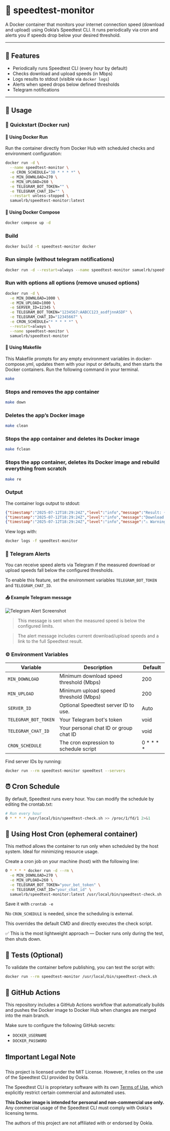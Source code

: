 # 📡 speedtest-monitor

A Docker container that monitors your internet connection speed (download and upload) using Ookla’s Speedtest CLI. It runs periodically via cron and alerts you if speeds drop below your desired threshold.

---

## 🚀 Features

- Periodically runs Speedtest CLI (every hour by default)
- Checks download and upload speeds (in Mbps)
- Logs results to stdout (visible via `docker logs`)
- Alerts when speed drops below defined thresholds
- Telegram notifications

---

## 🐳 Usage

### 🚀 Quickstart (Docker run)

#### 🔹 Using Docker Run

Run the container directly from Docker Hub with scheduled checks and environment configuration:

```bash
docker run -d \
  --name speedtest-monitor \
  -e CRON_SCHEDULE="30 * * * *" \
  -e MIN_DOWNLOAD=270 \
  -e MIN_UPLOAD=260 \
  -e TELEGRAM_BOT_TOKEN="" \
  -e TELEGRAM_CHAT_ID="" \
  --restart unless-stopped \
  samuelrb/speedtest-monitor:latest
```

#### 🔹 Using Docker Compose
```bash
docker compose up -d
```
### Build
```bash
docker build -t speedtest-monitor docker
```
### Run simple (without telegram notifications)
```bash
docker run -d --restart=always --name speedtest-monitor samuelrb/speedtest-monitor
```
### Run with options all options (remove unused options)

```bash
docker run -d \
  -e MIN_DOWNLOAD=1000 \
  -e MIN_UPLOAD=1000 \
  -e SERVER_ID=12345 \
  -e TELEGRAM_BOT_TOKEN="1234567:AABCC123_asdfjnnASDF" \
  -e TELEGRAM_CHAT_ID="12345667" \
  -e CRON_SCHEDULE="* * * * *" \
  --restart=always \
  --name speedtest-monitor \
  samuelrb/speedtest-monitor
```

#### 🔹 Using Makefile

This Makefile prompts for any empty environment variables in docker-compose.yml, updates them with your input or defaults, and then starts the Docker containers.
Run the following command in your terminal.

```bash
make
```

### Stops and removes the app container

```bash
make down
```

### Deletes the app’s Docker image

```bash
make clean
```

### Stops the app container and deletes its Docker image

```bash
make fclean
```

### Stops the app container, deletes its Docker image and rebuild everything from scratch

```bash
make re
```

### Output
The container logs output to stdout:

```json
{"timestamp":"2025-07-12T18:29:24Z","level":"info","message":"Result: {"type":"result","timestamp":"2025-07-12T18:29:24Z","ping":{"jitter":0.229,"latency":15.910,"low":15.705,"high":16.054},"download":{"bandwidth":38081009,"bytes":326945024,"elapsed":8611, ...}"}
{"timestamp":"2025-07-12T18:29:24Z","level":"info","message":"Download: 304.64 Mbps, Upload: 309.94 Mbps"}
{"timestamp":"2025-07-12T18:29:24Z","level":"info","message":"⚠️ Warning: low speed (Download: 304.64, Upload: 309.94) threshold (Download: 500, Upload: 200)"}
```

View logs with:
```bash
docker logs -f speedtest-monitor
```
### 📣 Telegram Alerts

You can receive speed alerts via Telegram if the measured download or upload speeds fall below the configured thresholds.

To enable this feature, set the environment variables `TELEGRAM_BOT_TOKEN` and `TELEGRAM_CHAT_ID`.

#### 📤 Example Telegram message

![Telegram Alert Screenshot](docs/images/telegram-alert.png)

> This message is sent when the measured speed is below the configured limits.

> The alert message includes current download/upload speeds and a link to the full Speedtest result.


### ⚙️ Environment Variables

| Variable | Description                            | Default |
|---------|----------------------------------------|------|
| `MIN_DOWNLOAD` | Minimum download speed threshold (Mbps) | 200  |
| `MIN_UPLOAD` | Minimum upload speed threshold (Mbps)  | 200  |
| `SERVER_ID` | Optional Speedtest server ID to use.   | Auto |
| `TELEGRAM_BOT_TOKEN`  | Your Telegram bot's token              | void |
| `TELEGRAM_CHAT_ID`    | Your personal chat ID or group chat ID | void |
| `CRON_SCHEDULE`      | The cron expression to schedule script | 0 * * * * |

Find server IDs by running:
```bash
docker run --rm speedtest-monitor speedtest --servers
```

## ⏰ Cron Schedule
By default, Speedtest runs every hour. You can modify the schedule by editing the crontab.txt:
```bash
# Run every hour
0 * * * * /usr/local/bin/speedtest-check.sh >> /proc/1/fd/1 2>&1
```

## 🔹 Using Host Cron (ephemeral container)
This method allows the container to run only when scheduled by the host system. Ideal for minimizing resource usage.

Create a cron job on your machine (host) with the following line:

```bash
0 * * * * docker run -d --rm \
  -e MIN_DOWNLOAD=270 \
  -e MIN_UPLOAD=260 \
  -e TELEGRAM_BOT_TOKEN="your_bot_token" \
  -e TELEGRAM_CHAT_ID="your_chat_id" \
  samuelrb/speedtest-monitor:latest /usr/local/bin/speedtest-check.sh
```

Save it with `crontab -e`

No `CRON_SCHEDULE` is needed, since the scheduling is external.

This overrides the default CMD and directly executes the check script.

✅ This is the most lightweight approach — Docker runs only during the test, then shuts down.

## 🧪 Tests (Optional)
To validate the container before publishing, you can test the script with:

```bash
docker run --rm speedtest-monitor /usr/local/bin/speedtest-check.sh
```

## 📡 GitHub Actions
This repository includes a GitHub Actions workflow that automatically builds and pushes the Docker image to Docker Hub when changes are merged into the main branch.

Make sure to configure the following GitHub secrets:
- `DOCKER_USERNAME`
- `DOCKER_PASSWORD`


## ❗️Important Legal Note

This project is licensed under the MIT License. However, it relies on the use of the Speedtest CLI provided by Ookla.

The Speedtest CLI is proprietary software with its own [Terms of Use](https://www.speedtest.net/terms), which explicitly restrict certain commercial and automated uses.

**This Docker image is intended for personal and non-commercial use only.** Any commercial usage of the Speedtest CLI must comply with Ookla's licensing terms.

The authors of this project are not affiliated with or endorsed by Ookla.


